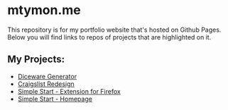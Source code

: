 # mtymon.me
This repository is for my portfolio website that's hosted on Github Pages. Below you will find links to repos of projects that are highlighted on it.

## My Projects:
- [Diceware Generator](https://github.com/datguysheepy/diceware-generator "Diceware Generator")
- [Craigslist Redesign](https://github.com/datguysheepy/craigslist-redesign "Craigslist Redesign")
- [Simple Start - Extension for Firefox](https://github.com/datguysheepy/simple-start "Simple Start")
- [Simple Start - Homepage](https://github.com/datguysheepy/simple-start-homepage "Simple Start - Homepage")

